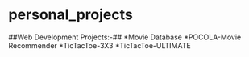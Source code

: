 # personal_projects #
##Web Development Projects:-##
*Movie Database
*POCOLA-Movie Recommender
*TicTacToe-3X3
*TicTacToe-ULTIMATE
